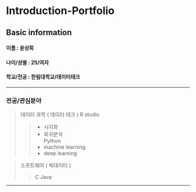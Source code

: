 # Introduction-Portfolio

## Basic information
#### 이름 : 윤상희
#### 나이/성별 : 25/여자
#### 학교/전공 : 한림대학교/데이터테크
****  
### 전공/관심분야
> 데이터 과학 ( 데이터 테크 )
> R studio
>>* 시각화
>>* 회귀분석  
> Python
>>* machine learning
>>* deep learning

> 소프트웨어 ( 빅데이터 )
>> C
>> Java
****  

